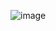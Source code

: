 ![image](https://user-images.githubusercontent.com/67711815/220706130-a00c1186-0837-4b86-98d6-50e7b65f10a6.png)
